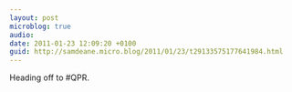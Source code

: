 ```yaml
---
layout: post
microblog: true
audio: 
date: 2011-01-23 12:09:20 +0100
guid: http://samdeane.micro.blog/2011/01/23/t29133575177641984.html
---
```

Heading off to #QPR.
